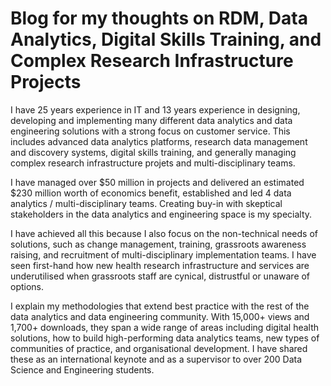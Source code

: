 # Blog for my thoughts on RDM, Data Analytics, Digital Skills Training, and Complex Research Infrastructure Projects

I have 25 years experience in IT and 13 years experience in designing, developing and implementing many different data analytics and data engineering solutions with a strong focus on customer service. This includes advanced data analytics platforms, research data management and discovery systems, digital skills training, and generally managing complex research infrastructure projets and multi-disciplinary teams. 

I have managed over $50 million in projects and delivered an estimated $230 million worth of economics benefit, established and led 4 data analytics / multi-disciplinary teams. Creating buy-in with skeptical stakeholders in the data analytics and engineering space is my specialty.  

I have achieved all this because I also focus on the non-technical needs of solutions, such as change management, training, grassroots awareness raising, and recruitment of multi-disciplinary implementation teams. I have seen first-hand how new health research infrastructure and services are underutilised when grassroots staff are cynical, distrustful or unaware of options. 

I explain my methodologies that extend best practice with the rest of the data analytics and data engineering community. With 15,000+ views and 1,700+ downloads, they span a wide range of areas including digital health solutions, how to build high-performing data analytics teams, new types of communities of practice, and organisational development. I have shared these as an international keynote and as a supervisor to over 200 Data Science and Engineering students.
